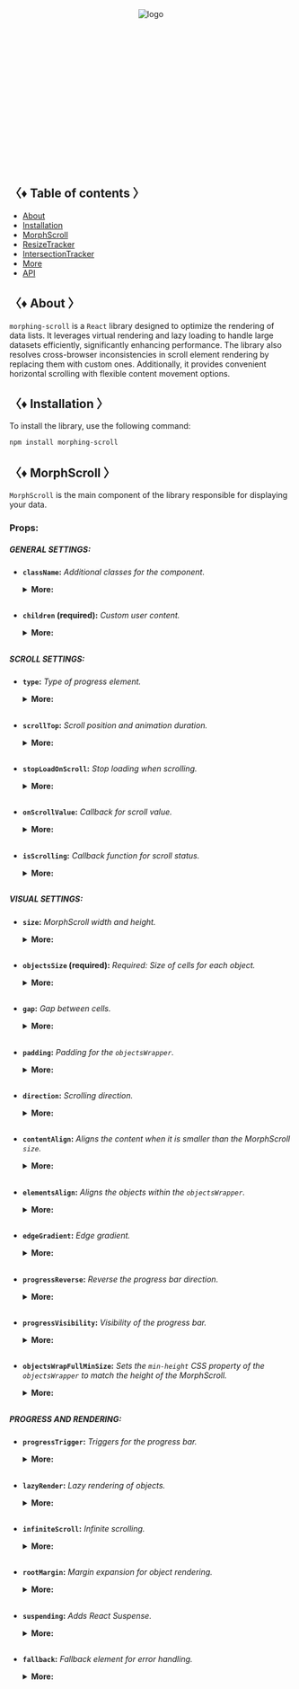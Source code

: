 <div align="center" style="height: 282px;">
  <img src="https://drive.google.com/uc?export=view&id=1mpb5TAElX3Xla4sGFISp4bQMu0zuNJaa" alt="logo"/>
</div>

## 〈♦ Table of contents 〉

- [About](#-about-)
- [Installation](#-installation-)
- [MorphScroll](#-morph_scroll-)
- [ResizeTracker](#-resizet_racker-)
- [IntersectionTracker](#-intersection_tracker-)
- [More](#-More-)
- [API](#-api-)

## 〈♦ About 〉

`morphing-scroll` is a `React` library designed to optimize the rendering of data lists. It leverages virtual rendering and lazy loading to handle large datasets efficiently, significantly enhancing performance. The library also resolves cross-browser inconsistencies in scroll element rendering by replacing them with custom ones. Additionally, it provides convenient horizontal scrolling with flexible content movement options.

## 〈♦ Installation 〉

To install the library, use the following command:

```bash
npm install morphing-scroll
```

## 〈♦ MorphScroll 〉

`MorphScroll` is the main component of the library responsible for displaying your data.

### Props:

##### GENERAL SETTINGS:

- **`className`:** _Additional classes for the component._
  <details>
  <summary><strong>More:</strong></summary>
  <strong>‣ Type:</strong> string<br />
  <br />
  <strong>‣ Description:</strong> <em><br />
  This parameter allows you to apply custom CSS classes to the <code>MorphScroll</code> component, enabling further customization and styling to fit your design needs.✨</em><br />
  <br />
  <strong>‣ Example:</strong>

  ```tsx
  <MorphScroll
    className="your-class"
    // another props
  >
    {children}
  </MorphScroll>
  ```

  </details>
  <h2>

- **`children` (required):** _Custom user content._
  <details>
  <summary><strong>More:</strong></summary>
  <strong>‣ Type:</strong> React.ReactNode<br />
  <br />
  <strong>‣ Description:</strong> <em><br />
  This is where you can pass your list elements.<br />
  Make sure to provide unique keys for each list item, as per React's rules. The <code>MorphScroll</code> component ensures that the cells it generates will use the same keys as your list items, allowing it to render the correct cells for the current list.<br />
  Additionally, <code>MorphScroll</code> handles a passed <code>null</code> value the same way as <code>undefined</code>, rendering nothing in both cases.</em><br />
  <br />
  <strong>‣ Example:</strong>

  ```tsx
  <MorphScroll
  // props
  >
    {children}
  </MorphScroll>
  ```

  </details>
  <h2>

##### SCROLL SETTINGS:

- **`type`:** _Type of progress element._
    <details>
    <summary><strong>More:</strong></summary>
    <strong>‣ Type:</strong> "scroll" | "slider"<br />
    <br />
    <strong>‣ Default:</strong> "scroll"<br />
    <br />
    <strong>‣ Description:</strong> <em><br />
    This parameter defines how the provided <code>progressElement</code> behaves within <code>progressTrigger</code> and how you interact with it.<br />
    With the default <code>type="scroll"</code>, it functions as a typical scrollbar. However, with <code>type="slider"</code>, it displays distinct elements indicating the number of full scroll steps within the list.<br />
    For More details, refer to <code>progressTrigger/progressElement</code>.</em><br />
    <br />
    <strong>‣ Example:</strong>

  ```tsx
  <MorphScroll
    type="slider"
    // another props
  >
    {children}
  </MorphScroll>
  ```

    </details>
    <h2>

- **`scrollTop`:** _Scroll position and animation duration._
  <details>
  <summary><strong>More:</strong></summary>
  <strong>‣ Type:</strong> { value: number | "end"; duration?: number }<br />
  <br />
  <strong>‣ Default:</strong> { value: 1; duration: 200 }<br />
  <br />
  <strong>‣ Description:</strong> <em><br />
  The default value for <code>value</code> is set to 1 to prevent sudden scrolling to the start of the list, especially when loading new elements at the top of the MorphScroll. The value <code>"end"</code> scrolls to the end of the list upon loading and is useful when adding new items to the bottom of the list and will not work when adding new items to the top.<br />
  The <code>duration</code> parameter specifies the scrolling speed for the <code>scrollTop</code> values. This parameter is optional and you can only use `value'.</em><br />
  <br />
  <strong>‣ Example:</strong>

  ```tsx
  <MorphScroll
    scrollTop={{ value: 100; duration: 100 }}
    // another props
  >
    {children}
  </MorphScroll>
  ```

  </details>
  <h2>

- **`stopLoadOnScroll`:** _Stop loading when scrolling._
  <details>
  <summary><strong>More:</strong></summary>
  <strong>‣ Type:</strong> boolean<br />
  <br />
  <strong>‣ Default:</strong> false<br />
  <br />
  <strong>‣ Description:</strong> <em><br />
  This parameter helps optimize list performance during scrolling. When set to <code>true</code>, new items will not load while the list is being scrolled and will only load after scrolling stops. This can be particularly useful for lists with a large number of items.</em><br />
  <br />
  <strong>‣ Example:</strong>

  ```tsx
  <MorphScroll
    stopLoadOnScroll
    // another props
  >
    {children}
  </MorphScroll>
  ```

  </details>
  <h2>

- **`onScrollValue`:** _Callback for scroll value._
  <details>
  <summary><strong>More:</strong></summary>
  <strong>‣ Type:</strong> (scroll: number) => void<br />
  <br />
  <strong>‣ Description:</strong> <em><br />
  This parameter accepts a callback function that is triggered on every scroll event. The callback receives the current scroll position as a number. The return value of the callback can be used to determine custom behavior based on the scroll value.</em><br />
  <br />
  <strong>‣ Example:</strong>

  ```tsx
  <MorphScroll
    onScrollValue={
      (scroll) => {
        console.log("Scroll position:", scroll);
        return scroll > 100;
      },
    }
    // another props
  >
    {children}
  </MorphScroll>
  ```

  </details>
  <h2>

- **`isScrolling`:** _Callback function for scroll status._
  <details>
  <summary><strong>More:</strong></summary>
  <strong>‣ Type:</strong> (motion: boolean) => void<br />
  <br />
  <strong>‣ Description:</strong> <em><br />
  This parameter accepts a callback function that is triggered whenever the scroll status changes. The callback receives a boolean value, where <code>true</code> indicates that scrolling is in progress, and <code>false</code> indicates that scrolling has stopped. This can be useful for triggering additional actions, such as pausing animations or loading indicators based on the scroll state.</em><br />
  <br />
  <strong>‣ Example:</strong>

  ```tsx
  <MorphScroll
    isScrolling={(motion) => {
      console.log(motion ? "Scrolling..." : "Scroll stopped.");
    }}
    // another props
  >
    {children}
  </MorphScroll>
  ```

  </details>
  <h2>

##### VISUAL SETTINGS:

- **`size`:** _MorphScroll width and height._
  <details>
  <summary><strong>More:</strong></summary>
  <strong>‣ Type:</strong> number[]<br />
  <br />
  <strong>‣ Description:</strong> <em><br />
  This parameter sets the width and height of the <code>MorphScroll</code> component as an array of two numbers. These values help define the visual container for the scrollable area.<br />
  *The values are specified following the <code>width/height</code> rule in pixels, regardless of the <code>direction</code>.<br />
  <br />
  If this parameter is not specified, <code>MorphScroll</code> will use the <code>ResizeTracker</code> component to measure the width and height of the area where <code>MorphScroll</code> is added. The dimensions will automatically adjust when the container changes.<br />
  *See the <code>ResizeTracker</code> section for more details.</em><br />
  <br />
  <strong>‣ Example:</strong>

  ```tsx
  <MorphScroll
    size={[100, 400]}
    // another props
  >
    {children}
  </MorphScroll>
  ```

  </details>
  <h2>

- **`objectsSize` (required):** _Required: Size of cells for each object._
  <details>
  <summary><strong>More:</strong></summary>
  <strong>‣ Type:</strong> (number | "none" | "firstChild")[]<br />
  <br />
  <strong>‣ Description:</strong> <em><br />
  This parameter is the only required one. It defines the size of cells for each of your objects. <code>ObjectsSize</code> use an array of values.<br />
  *The values are specified following the <code>width/height</code> rule, regardless of the <code>direction</code>.<br />
  <br />
  If you pass <code>"none"</code>, cells will still be created, but <code>MorphScroll</code> will not calculate their sizes—they will simply wrap your objects. In this case, for example, you won’t be able to use the <code>infiniteScroll</code> feature, as it requires specific cell sizes for absolute positioning.. However, this is not a drawback if you are building something like a chat or a news feed, where the content can have varying heights, and it’s better to load new content as the user approaches the end of the existing list.<br />
  <br />
  If you specify the value <code>"firstChild"</code>, a <code>ResizeTracker</code> wrapper will be created for the first child of your list. This wrapper will calculate the size of the first child, and these dimensions will be applied to all cells in the list.</em><br />
  <br />
  <strong>‣ Example:</strong>

  ```tsx
  <MorphScroll
    objectsSize={[40, 40]}
    // objectsSize={["none", "none"]}
    // objectsSize={["firstChild", "firstChild"]}
    // another props
  >
    {children}
  </MorphScroll>
  ```

  </details>
  <h2>

- **`gap`:** _Gap between cells._
  <details>
  <summary><strong>More:</strong></summary>
  <strong>‣ Type:</strong> number[] | number<br />
  <br />
  <strong>‣ Description:</strong> <em><br />
  This parameter allows you to set spacing between list items both horizontally and vertically. You can provide a single value, which will apply to both directions, or an array of two numbers to define separate spacing values.<br />
  *The values are specified following the <code>horizontal/vertical</code> rule in pixels, regardless of the <code>direction</code>.</em><br />
  <br />
  <strong>‣ Example:</strong>

  ```tsx
  <MorphScroll
    gap={10}
    // gap={[10, 10]}
    // another props
  >
    {children}
  </MorphScroll>
  ```

  </details>
  <h2>

- **`padding`:** _Padding for the `objectsWrapper`._
  <details>
  <summary><strong>More:</strong></summary>
  <strong>‣ Type:</strong> number[] | number<br />
  <br />
  <strong>‣ Description:</strong> <em><br />
  This parameter defines the spacing between the list items and their wrapper, effectively increasing the width or height of the scrollable area. You can provide a single number, which will apply to all sides, or an array of two or four numbers to specify spacing for specific directions.<br />
  <br />
  *For a two-number array, the values follow the <code>horizontal/vertical</code> rule, while a four-number array follows the <code>top/right/bottom/left</code> rule. All values are in pixels and apply regardless of the <code>direction</code>.<br />
  <br />
  *Important: this is not a CSS property, even though its name might suggest otherwise. It specifically refers to modifying the width and height of the scrollable wrapper, affecting the dimensions of the scrollable area.</em><br />
  <br />
  <strong>‣ Example:</strong>

  ```tsx
  <MorphScroll
    padding={10}
    // padding={[10, 10]}
    // padding={[10, 10, 10, 10]}
    // another props
  >
    {children}s
  </MorphScroll>
  ```

  </details>
  <h2>

- **`direction`:** _Scrolling direction._
  <details>
  <summary><strong>More:</strong></summary>
  <strong>‣ Type:</strong> "x" | "y"<br />
  <br />
  <strong>‣ Default:</strong> "y"<br />
  <br />
  <strong>‣ Description:</strong> <em><br />
  This parameter changes the scroll or slider type direction based on the provided value.<br />
  You can set it to horizontal or vertical to customize the component according to your needs.</em><br />
  <br />
  <strong>‣ Example:</strong>

  ```tsx
  <MorphScroll
    direction="x"
    // another props
  >
    {children}
  </MorphScroll>
  ```

  </details>
  <h2>

- **`contentAlign`:** _Aligns the content when it is smaller than the MorphScroll `size`._
  <details>
  <summary><strong>More:</strong></summary>
  <strong>‣ Type:</strong> ["start" | "center" | "end", "start" | "center" | "end"]<br />
  <br />
  <strong>‣ Description:</strong> <em><br />
  .</em><br />
  <br />
  <strong>‣ Example:</strong>

  ```tsx
  <MorphScroll
  // another props
  >
    {children}
  </MorphScroll>
  ```

  </details>
  <h2>

- **`elementsAlign`:** _Aligns the objects within the `objectsWrapper`._
  <details>
  <summary><strong>More:</strong></summary>
  <strong>‣ Type:</strong> "start" | "center" | "end"<br />
  <br />
  <strong>‣ Description:</strong> <em><br />
  .</em><br />
  <br />
  <strong>‣ Example:</strong>

  ```tsx
  <MorphScroll
  // another props
  >
    {children}
  </MorphScroll>
  ```

  </details>
  <h2>

- **`edgeGradient`:** _Edge gradient._
  <details>
  <summary><strong>More:</strong></summary>
  <strong>‣ Type:</strong> boolean | { color?: string; size?: number }<br />
  <br />
  <strong>‣ Default:</strong> if true { color: "rgba(0,0,0,0.4)", size: 40 }<br />
  <br />
  <strong>‣ Description:</strong> <em><br />
  .</em><br />
  <br />
  <strong>‣ Example:</strong>

  ```tsx
  <MorphScroll
  // another props
  >
    {children}
  </MorphScroll>
  ```

  </details>
  <h2>

- **`progressReverse`:** _Reverse the progress bar direction._
  <details>
  <summary><strong>More:</strong></summary>
  <strong>‣ Type:</strong> boolean<br />
  <br />
  <strong>‣ Default:</strong> false<br />
  <br />
  <strong>‣ Description:</strong> <em><br />
  .</em><br />
  <br />
  <strong>‣ Example:</strong>

  ```tsx
  <MorphScroll
  // another props
  >
    {children}
  </MorphScroll>
  ```

  </details>
  <h2>

- **`progressVisibility`:** _Visibility of the progress bar._
  <details>
  <summary><strong>More:</strong></summary>
  <strong>‣ Type:</strong> "visible" | "hover" | "hidden"<br />
  <br />
  <strong>‣ Default:</strong> "visible"<br />
  <br />
  <strong>‣ Description:</strong> <em><br />
  .</em><br />
  <br />
  <strong>‣ Example:</strong>

  ```tsx
  <MorphScroll
  // another props
  >
    {children}
  </MorphScroll>
  ```

  </details>
  <h2>

- **`objectsWrapFullMinSize`:** _Sets the `min-height` CSS property of the `objectsWrapper` to match the height of the MorphScroll._
  <details>
  <summary><strong>More:</strong></summary>
  <strong>‣ Type:</strong> boolean<br />
  <br />
  <strong>‣ Default:</strong> false<br />
  <br />
  <strong>‣ Description:</strong> <em><br />
  .</em><br />
  <br />
  <strong>‣ Example:</strong>

  ```tsx
  <MorphScroll
  // another props
  >
    {children}
  </MorphScroll>
  ```

  </details>
  <h2>

##### PROGRESS AND RENDERING:

- **`progressTrigger`:** _Triggers for the progress bar._
  <details>
  <summary><strong>More:</strong></summary>
  <strong>‣ Type:</strong> {><br />
    wheel?: boolean;><br />
    content?: boolean;><br />
    progressElement?: boolean | React.ReactNode;><br />
    arrows?: boolean | { size?: number; element?: React.ReactNode };><br />
  }<br />
  <br />
  <strong>‣ Default:</strong> { wheel: true }<br />
  <br />
  <strong>‣ Description:</strong> <em><br />
  .</em><br />
  <br />
  <strong>‣ Example:</strong>

  ```tsx
  <MorphScroll
  // another props
  >
    {children}
  </MorphScroll>
  ```

  </details>
  <h2>

- **`lazyRender`:** _Lazy rendering of objects._
  <details>
  <summary><strong>More:</strong></summary>
  <strong>‣ Type:</strong> boolean<br />
  <br />
  <strong>‣ Default:</strong> false<br />
  <br />
  <strong>‣ Description:</strong> <em><br />
  .</em><br />
  <br />
  <strong>‣ Example:</strong>

  ```tsx
  <MorphScroll
  // another props
  >
    {children}
  </MorphScroll>
  ```

  </details>
  <h2>

- **`infiniteScroll`:** _Infinite scrolling._
  <details>
  <summary><strong>More:</strong></summary>
  <strong>‣ Type:</strong> boolean<br />
  <br />
  <strong>‣ Default:</strong> false<br />
  <br />
  <strong>‣ Description:</strong> <em><br />
  .</em><br />
  <br />
  <strong>‣ Example:</strong>

  ```tsx
  <MorphScroll
  // another props
  >
    {children}
  </MorphScroll>
  ```

  </details>
  <h2>

- **`rootMargin`:** _Margin expansion for object rendering._
  <details>
  <summary><strong>More:</strong></summary>
  <strong>‣ Type:</strong> number[] | number<br />
  <br />
  <strong>‣ Description:</strong> <em><br />
  .</em><br />
  <br />
  <strong>‣ Example:</strong>

  ```tsx
  <MorphScroll
  // another props
  >
    {children}
  </MorphScroll>
  ```

  </details>
  <h2>

- **`suspending`:** _Adds React Suspense._
  <details>
  <summary><strong>More:</strong></summary>
  <strong>‣ Type:</strong> boolean<br />
  <br />
  <strong>‣ Default:</strong> false<br />
  <br />
  <strong>‣ Description:</strong> <em><br />
  .</em><br />
  <br />
  <strong>‣ Example:</strong>

  ```tsx
  <MorphScroll
  // another props
  >
    {children}
  </MorphScroll>
  ```

  </details>
  <h2>

- **`fallback`:** _Fallback element for error handling._
  <details>
  <summary><strong>More:</strong></summary>
  <strong>‣ Type:</strong> React.ReactNode<br />
  <br />
  <strong>‣ Description:</strong> <em><br />
  .</em><br />
  <br />
  <strong>‣ Example:</strong>

  ```tsx
  <MorphScroll
  // another props
  >
    {children}
  </MorphScroll>
  ```

  </details>
  <h2>
